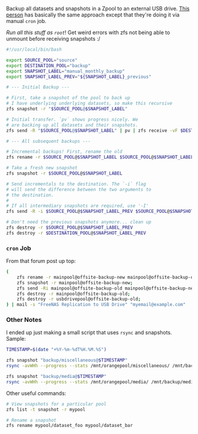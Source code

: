 Backup all datasets and snapshots in a Zpool to an external USB drive. [This person](https://www.ixsystems.com/community/threads/manually-on-demand-replicating-entire-main-pool-to-external-usb-drive-for-physical-offsite-emergency.79804/) has basically the same approach except that they're doing it via manual `cron` job.

_Run all this stuff as `root`_! Get weird errors with zfs not being able to unmount before receiving snapshots :/

```bash
#!/usr/local/bin/bash

export SOURCE_POOL="source"
export DESTINATION_POOL="backup"
export SNAPSHOT_LABEL="manual_monthly_backup"
export SNAPSHOT_LABEL_PREV="${SNAPSHOT_LABEL}_previous"

# --- Initial Backup ---

# First, take a snapshot of the pool to back up
# I have underlying underlying datasets, so make this recursive
zfs snapshot -r "$SOURCE_POOL@$SNAPSHOT_LABEL"

# Initial transfer. `pv` shows progress nicely. We
# are backing up all datasets and their snapshots.
zfs send -R "$SOURCE_POOL@$SNAPSHOT_LABEL" | pv | zfs receive -vF $DESTINATION_POOL

# --- All subsequent backups ---

# Incremental backups! First, rename the old
zfs rename -r $SOURCE_POOL@$SNAPSHOT_LABEL $SOURCE_POOL@$SNAPSHOT_LABEL_PREV

# Take a fresh new snapshot
zfs snapshot -r $SOURCE_POOL@$SNAPSHOT_LABEL

# Send incrementals to the destination. The `-i` flag
# will send the difference between the two arguments to
# the destination.
#
# If all intermediary snapshots are required, use '-I'
zfs send -R -i $SOURCE_POOL@$SNAPSHOT_LABEL_PREV $SOURCE_POOL@$SNAPSHOT_LABEL | pv | zfs receive -vF $DESTINATION_POOL

# Don't need the previous snapshots anymore... clean up
zfs destroy -r $SOURCE_POOL@$SNAPSHOT_LABEL_PREV
zfs destroy -r $DESTINATION_POOL@$SNAPSHOT_LABEL_PREV
```

### `cron` Job

From that forum post up top:

```bash
(
    zfs rename -r mainpool@offsite-backup-new mainpool@offsite-backup-old;
    zfs snapshot -r mainpool@offsite-backup-new;
    zfs send -Ri mainpool@offsite-backup-old mainpool@offsite-backup-new | zfs recv -vFdu usbdrivepool;
    zfs destroy -r mainpool@offsite-backup-old;
    zfs destroy -r usbdrivepool@offsite-backup-old;
) | mail -s "FreeNAS Replication to USB Drive" "myemail@example.com"
```

### Other Notes

I ended up just making a small script that uses `rsync` and snapshots. Sample:

```bash
TIMESTAMP=$(date "+%Y-%m-%dT%H.%M.%S")

zfs snapshot "backup/miscellaneous@$TIMESTAMP"
rsync -avWHh --progress --stats /mnt/orangepool/miscellaneous/ /mnt/backup/miscellaneous/

zfs snapshot "backup/media@$TIMESTAMP"
rsync -avWHh --progress --stats /mnt/orangepool/media/ /mnt/backup/media/
```

Other useful commands:

```bash
# View snapshots for a particular pool
zfs list -t snapshot -r mypool

# Rename a snapshot
zfs rename mypool/dataset_foo mypool/dataset_bar
```
